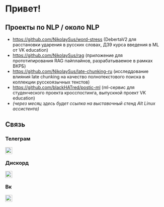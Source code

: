 # Привет!
## Проекты по NLP / около NLP
* https://github.com/NikolaySus/word-stress (DebertaV2 для расстановки ударения в русских словах, ДЗ9 курса введения в ML от VK education)
* https://github.com/NikolaySus/rag (приложение для прототипирования RAG пайплайнов, разрабатываемое в рамках ВКРБ)
* https://github.com/NikolaySus/late-chunking-ru (исследдование влияния late chunking на качество полнотекстового поиска в коллекции русскоязычных текстов)
* https://github.com/blackHATred/postic-ml (ml-сервис для студенческого проекта кросспостинга, выпускной проект VK education)
* *(через месяц здесь будет ссылка на выставочный стенд Alt Linux ассистента)*
## Связь
### Телеграм
[<img align="left" alt="Nikolay GM | Telegram" width="22px" src="https://cdn.worldvectorlogo.com/logos/telegram-1.svg" />](https://t.me/fan_go_brrrrr)<br>
### Дискорд
[<img align="left" alt="Kolyan | Discord" width="22px" src="https://cdn.worldvectorlogo.com/logos/discord.svg" />](https://discordapp.com/users/1093257726290833490)<br>
### Вк
[<img align="left" alt="Manga Fan | Vk" width="22px" src="https://cdn.worldvectorlogo.com/logos/vk-1.svg" />](https://vk.com/fan_go_brrrrr)
